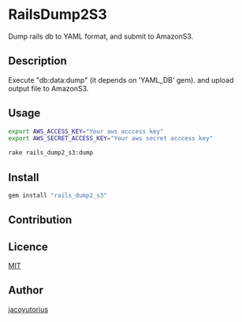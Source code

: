 # RailsDump2S3

Dump rails db to YAML format, and submit to AmazonS3.


## Description

Execute "db:data:dump" (it depends on 'YAML_DB' gem). and upload output file to AmazonS3.


## Usage

```bash
export AWS_ACCESS_KEY="Your aws acccess key"
export AWS_SECRET_ACCESS_KEY="Your aws secret acccess key"

rake rails_dump2_s3:dump
```


## Install

```bash
gem install "rails_dump2_s3"
```

## Contribution


## Licence

[MIT](https://github.com/nils-werner/dump_db/blob/master/LICENCE)

## Author

[jacoyutorius](https://github.com/jacoyutorius)


